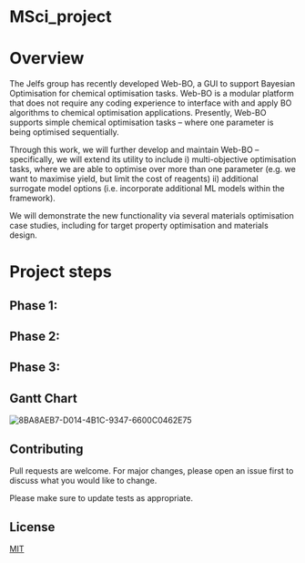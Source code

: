 # MSci_project

# Overview

The Jelfs group has recently developed Web-BO, a GUI to support Bayesian Optimisation for chemical optimisation
tasks. Web-BO is a modular platform that does not require any coding experience to interface with and apply BO
algorithms to chemical optimisation applications. Presently, Web-BO supports simple chemical optimisation tasks
– where one parameter is being optimised sequentially.

Through this work, we will further develop and maintain Web-BO – specifically, we will extend its utility to include i) multi-objective optimisation tasks, where we are able to optimise over more than one parameter (e.g. we want to maximise yield, but limit the cost of reagents) ii) additional surrogate model options (i.e. incorporate additional ML models within the framework). 

We will demonstrate the new functionality via several materials optimisation case studies, including for target property optimisation and materials design.

# Project steps
## Phase 1: 
## Phase 2: 
## Phase 3: 


## Gantt Chart

![8BA8AEB7-D014-4B1C-9347-6600C0462E75](https://github.com/user-attachments/assets/9b85a61e-a444-4897-8f0e-ddc64d51118e)


## Contributing

Pull requests are welcome. For major changes, please open an issue first
to discuss what you would like to change.

Please make sure to update tests as appropriate.

## License

[MIT](https://choosealicense.com/licenses/mit/)
